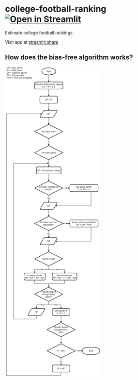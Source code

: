 # college-football-ranking [![Open in Streamlit](https://static.streamlit.io/badges/streamlit_badge_black_white.svg)](https://share.streamlit.io/matheusccouto/college-football-rankings/main/app.py)
Estimate college football rankings.

Visit app at [streamlit share](https://share.streamlit.io/matheusccouto/college-football-rankings/main/app.py)

## How does the bias-free algorithm works?
![flowchart](flowchart/flowchart.png)

